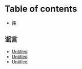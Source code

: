 # Table of contents

* [序](README.md)

## 谣言

* [Untitled](yao-yan/untitled-1.md)
* [Untitled](yao-yan/untitled.md)
* [Untitled](untitled.md)

